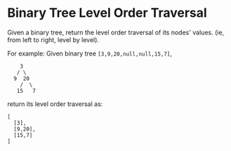 # Binary Tree Level Order Traversal

Given a binary tree, return the level order traversal of its nodes' values. (ie, from left to right, level by level).

For example:
Given binary tree `[3,9,20,null,null,15,7]`,

```pseudo
    3
   / \
  9  20
    /  \
   15   7
```

return its level order traversal as:

```pseudo
[
  [3],
  [9,20],
  [15,7]
]
```
